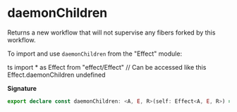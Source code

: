 # daemonChildren

Returns a new workflow that will not supervise any fibers forked by this
workflow.

To import and use `daemonChildren` from the "Effect" module:

ts
import \* as Effect from "effect/Effect"
// Can be accessed like this
Effect.daemonChildren
undefined

**Signature**

```ts
export declare const daemonChildren: <A, E, R>(self: Effect<A, E, R>) => Effect<A, E, R>
```

